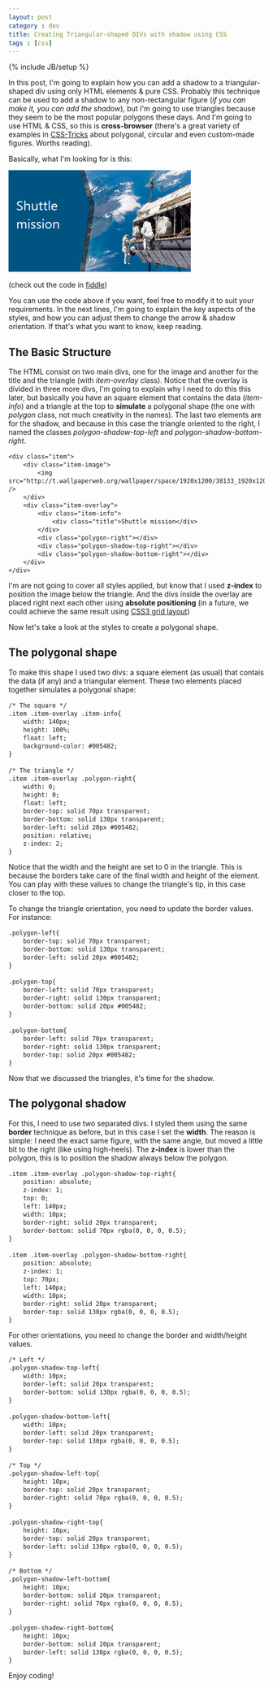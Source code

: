 ```yaml
---
layout: post
category : dev
title: Creating Triangular-shaped DIVs with shadow using CSS 
tags : [css]
---
```

{% include JB/setup %}

In this post, I'm going to explain how you can add a shadow to a triangular-shaped div using only HTML elements & pure CSS. Probably this technique can be used to add a shadow to any non-rectangular figure (*if you can make it, you can add the shadow*), but I'm going to use triangles because they seem to be the most popular polygons these days. And I'm going to use HTML & CSS, so this is **cross-browser** (there's a great variety of examples in [CSS-Tricks](http://css-tricks.com/examples/ShapesOfCss/) about polygonal, circular and even custom-made figures. Worths reading). 

Basically, what I'm looking for is this:

![](https://github.com/nanovazquez/nanovazquez.github.com/raw/master/_posts/creating-triangular-shaped-divs-with-shadow-using-css/result.png "Notice the triangular shape and the shadow")

(check out the code in [fiddle](http://jsfiddle.net/cdfdL/113/))

You can use the code above if you want, feel free to modify it to suit your requirements. In the next lines, I'm going to explain the key aspects of the styles, and how you can adjust them to change the arrow & shadow orientation. If that's what you want to know, keep reading.

## The Basic Structure

The HTML consist on two main divs, one for the image and another for the title and the triangle (with *item-overlay* class). Notice that the overlay is divided in three more divs, I'm going to explain why I need to do this this later, but basically you have an square element that contains the data (*item-info*) and a triangle at the top to **simulate** a polygonal shape (the one with *polygon* class, not much creativity in the names). The last two elements are for the shadow, and because in this case the triangle oriented to the right, I named the classes *polygon-shadow-top-left* and *polygon-shadow-bottom-right*.

	<div class="item">
	    <div class="item-image">
	        <img src="http://t.wallpaperweb.org/wallpaper/space/1920x1200/38133_1920x1200.jpg" />                    
	    </div>
	    <div class="item-overlay">
	        <div class="item-info">
	            <div class="title">Shuttle mission</div>
	        </div>
	        <div class="polygon-right"></div>
	        <div class="polygon-shadow-top-right"></div>
	        <div class="polygon-shadow-bottom-right"></div>
	    </div>    
	</div>

I'm are not going to cover all styles applied, but know that I used **z-index** to position the image below the triangle. And the divs inside the overlay are placed right next each other using **absolute positioning** (in a future, we could achieve the same result using [CSS3 grid layout](http://dev.w3.org/csswg/css3-grid-layout/))

Now let's take a look at the styles to create a polygonal shape.

## The polygonal shape

To make this shape I used two divs: a square element (as usual) that contais the data (if any) and a triangular element. These two elements placed together simulates a polygonal shape:  

	/* The square */
	.item .item-overlay .item-info{
		width: 140px;
		height: 100%;
		float: left;
		background-color: #005482;
	}

	/* The triangle */
	.item .item-overlay .polygon-right{
		width: 0;
		height: 0;
		float: left;
		border-top: solid 70px transparent;
		border-bottom: solid 130px transparent;
		border-left: solid 20px #005482;
		position: relative;
		z-index: 2;
	}

Notice that the width and the height are set to 0 in the triangle. This is because the borders take care of the final width and height of the element. You can play with these values to change the triangle's tip, in this case closer to the top.

To change the triangle orientation, you need to update the border values. For instance:

	.polygon-left{
		border-top: solid 70px transparent;
		border-bottom: solid 130px transparent;
		border-left: solid 20px #005482;
	}

	.polygon-top{
		border-left: solid 70px transparent;
		border-right: solid 130px transparent;
		border-bottom: solid 20px #005482;		
	}

	.polygon-bottom{
		border-left: solid 70px transparent;
		border-right: solid 130px transparent;
		border-top: solid 20px #005482;	
	}

Now that we discussed the triangles, it's time for the shadow.


## The polygonal shadow

For this, I need to use two separated divs. I styled them using the same **border** technique as before, but in this case I set the **width**. The reason is simple: I need the exact same figure, with the same angle, but moved a little bit to the right (like using high-heels). The **z-index** is lower than the polygon, this is to position the shadow always below the polygon.

	.item .item-overlay .polygon-shadow-top-right{
		position: absolute;
		z-index: 1;
		top: 0;
		left: 140px;
		width: 10px;
		border-right: solid 20px transparent;
		border-bottom: solid 70px rgba(0, 0, 0, 0.5);
	}

	.item .item-overlay .polygon-shadow-bottom-right{
		position: absolute;
		z-index: 1;
		top: 70px;
		left: 140px;
		width: 10px;
		border-right: solid 20px transparent;
		border-top: solid 130px rgba(0, 0, 0, 0.5);
	}

For other orientations, you need to change the border and width/height values.

	/* Left */
	.polygon-shadow-top-left{
		width: 10px;
		border-left: solid 20px transparent;
		border-bottom: solid 130px rgba(0, 0, 0, 0.5);
	}

	.polygon-shadow-bottom-left{
		width: 10px;
		border-left: solid 20px transparent;
		border-top: solid 130px rgba(0, 0, 0, 0.5);
	}

	/* Top */
	.polygon-shadow-left-top{
		height: 10px;
		border-top: solid 20px transparent;
		border-right: solid 70px rgba(0, 0, 0, 0.5);
	}

	.polygon-shadow-right-top{
		height: 10px;
		border-top: solid 20px transparent;
		border-left: solid 130px rgba(0, 0, 0, 0.5);		
	}

	/* Bottom */
	.polygon-shadow-left-bottom{
		height: 10px;
		border-bottom: solid 20px transparent;
		border-right: solid 70px rgba(0, 0, 0, 0.5);	
	}

	.polygon-shadow-right-bottom{
		height: 10px;
		border-bottom: solid 20px transparent;
		border-left: solid 130px rgba(0, 0, 0, 0.5);	
	}

Enjoy coding!